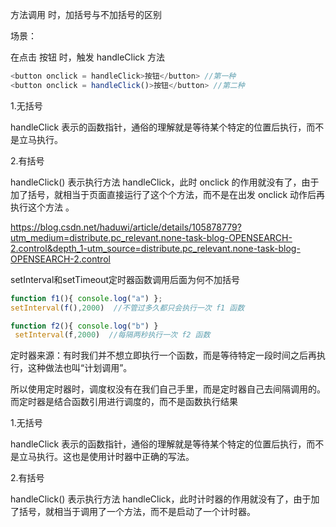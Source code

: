 方法调用 时，加括号与不加括号的区别

场景：

在点击 按钮 时，触发 handleClick 方法

```js
<button onclick = handleClick>按钮</button> //第一种
<button onclick = handleClick()>按钮</button> //第二种
```

1.无括号

handleClick 表示的函数指针，通俗的理解就是等待某个特定的位置后执行，而不是立马执行。

2.有括号

handleClick() 表示执行方法 handleClick，此时 onclick 的作用就没有了，由于加了括号，就相当于页面直接运行了这个个方法，而不是在出发 onclick 动作后再执行这个方法 。

https://blog.csdn.net/haduwi/article/details/105878779?utm_medium=distribute.pc_relevant.none-task-blog-OPENSEARCH-2.control&depth_1-utm_source=distribute.pc_relevant.none-task-blog-OPENSEARCH-2.control

setInterval和setTimeout定时器函数调用后面为何不加括号

```js
function f1(){ console.log("a") };
setInterval(f(),2000)  //不管过多久都只会执行一次 f1 函数

function f2(){ console.log("b") }
 setInterval(f,2000)  //每隔两秒执行一次 f2 函数
```

定时器来源：有时我们并不想立即执行一个函数，而是等待特定一段时间之后再执行，这种做法也叫“计划调用”。

所以使用定时器时，调度权没有在我们自己手里，而是定时器自己去间隔调用的。而定时器是结合函数引用进行调度的，而不是函数执行结果

1.无括号

handleClick 表示的函数指针，通俗的理解就是等待某个特定的位置后执行，而不是立马执行。这也是使用计时器中正确的写法。

2.有括号

handleClick() 表示执行方法 handleClick，此时计时器的作用就没有了，由于加了括号，就相当于调用了一个方法，而不是启动了一个计时器。
